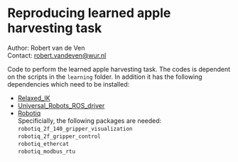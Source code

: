 # Reproducing learned apple harvesting task
Author: Robert van de Ven  
Contact: [robert.vandeven@wur.nl](mailto:robert.vandeven@wur.nl)

Code to perform the learned apple harvesting task. 
The codes is dependent on the scripts in the ``learning`` folder. In addition it has the following dependencies which need to be installed: 
* [Relaxed_IK](https://github.com/uwgraphics/relaxed_ik)
* [Universal_Robots_ROS_driver](https://github.com/UniversalRobots/Universal_Robots_ROS_Driver)
* [Robotiq](https://github.com/ros-industrial/robotiq)\
Specificially, the following packages are needed:\
``robotiq_2f_140_gripper_visualization``\
``robotiq_2f_gripper_control``\
``robotiq_ethercat``\
``robotiq_modbus_rtu``